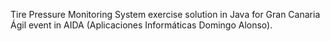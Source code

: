 Tire Pressure Monitoring System exercise solution in Java for Gran Canaria Ágil event in AIDA (Aplicaciones Informáticas Domingo Alonso).